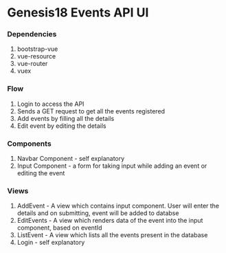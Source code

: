 # Genesis18 Events API UI

### Dependencies
1. bootstrap-vue
2. vue-resource
3. vue-router
4. vuex

### Flow
1. Login to access the API
2. Sends a GET request to get all the events registered
3. Add events by filling all the details
4. Edit event by editing the details

### Components
1. Navbar Component - self explanatory
2. Input Component - a form for taking input while adding an event or editing the event

### Views
1. AddEvent - A view which contains input component. User will enter the details and on submitting, event will be added to databse
2. EditEvents - A view which renders data of the event into the input component, based on eventId
3. ListEvent - A view which lists all the events present in the database
4. Login - self explanatory
